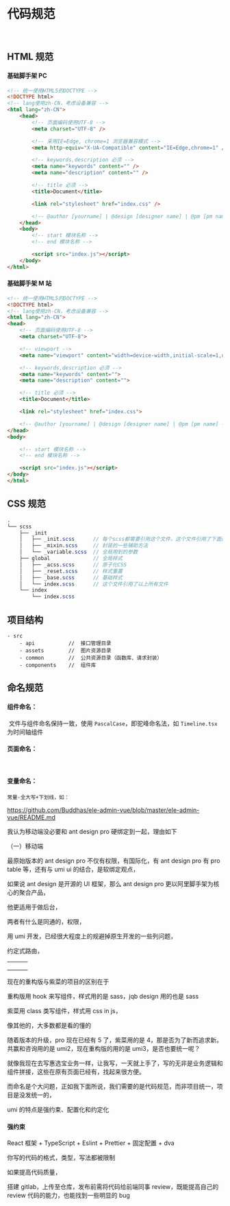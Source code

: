 # 代码规范

​

## HTML 规范

#### 基础脚手架 PC

```html
<!-- 统一使用HTML5的DOCTYPE -->
<!DOCTYPE html>
<!-- lang使用zh-CN，考虑设备兼容 -->
<html lang="zh-CN">
    <head>
        <!-- 页面编码使用UTF-8 -->
        <meta charset="UTF-8" />

        <!-- 采用IE=Edge, chrome=1 浏览器兼容模式 -->
        <meta http-equiv="X-UA-Compatible" content="IE=Edge,chrome=1" />

        <!-- keywords,description 必须 -->
        <meta name="keywords" content="" />
        <meta name="description" content="" />

        <!-- title 必须 -->
        <title>Document</title>

        <link rel="stylesheet" href="index.css" />

        <!-- @author [yourname] | @design [designer name] | @pm [pm name] -->
    </head>
    <body>
        <!-- start 模块名称 -->
        <!-- end 模块名称 -->

        <script src="index.js"></script>
    </body>
</html>
```

#### 基础脚手架 M 站

```HTML
<!-- 统一使用HTML5的DOCTYPE -->
<!DOCTYPE html>
<!-- lang使用zh-CN，考虑设备兼容 -->
<html lang="zh-CN">
<head>
	<!-- 页面编码使用UTF-8 -->
	<meta charset="UTF-8">

	<!-- viewport -->
	<meta name="viewport" content="width=device-width,initial-scale=1,user-scalable=no">

	<!-- keywords,description 必须 -->
	<meta name="keywords" content="">
	<meta name="description" content="">

	<!-- title 必须 -->
	<title>Document</title>

	<link rel="stylesheet" href="index.css">

	<!-- @author [yourname] | @design [designer name] | @pm [pm name] -->
</head>
<body>

	<!-- start 模块名称 -->
	<!-- end 模块名称 -->

	<script src="index.js"></script>
</body>
</html>
```

## CSS 规范

```scss
.
└── scss
    ├── _init
    │   ├── _init.scss      // 每个scss都需要引用这个文件，这个文件引用了下面两个文件
    │   ├── _mixin.scss     // 封装的一些辅助方法
    │   └── _variable.scss  // 全局用到的参数
    ├── global              // 全局样式
    │   ├── _acss.scss      // 原子化CSS
    │   ├── _reset.scss     // 样式重置
    │   ├── _base.scss      // 基础样式
    │   └── index.scss      // 这个文件引用了以上所有文件
    └── index
        └── index.scss
```

## 项目结构

```
- src
	- api			//	接口管理目录
	- assets		//	图片资源目录
	- common		// 	公共资源目录（函数库、请求封装）
	- components	// 	组件库

```

## 命名规范

#### 组件命名：

​ 文件与组件命名保持一致，使用 `PascalCase`，即驼峰命名法，如 `Timeline.tsx` 为时间轴组件

#### 页面命名：

​

#### 变量命名：

```
常量-全大写+下划线，如：

```

https://github.com/Buddhas/ele-admin-vue/blob/master/ele-admin-vue/README.md

我认为移动端没必要和 ant design pro 硬绑定到一起，理由如下

（一）移动端

最原始版本的 ant design pro 不仅有权限，有国际化，有 ant design pro 有 pro table 等，还有与 umi ui 的结合，是软绑定观点，

如果说 ant design 是开源的 UI 框架，那么 ant design pro 更以阿里脚手架为核心的聚合产品，

他更适用于做后台，

两者有什么是同通的，权限，

用 umi 开发，已经很大程度上的规避掉原生开发的一些列问题，

约定式路由，

|     |     |     |
| --- | --- | --- |
|     |     |     |
|     |     |     |
|     |     |     |

现在的重构版与紫菜的项目的区别在于

重构版用 hook 来写组件，样式用的是 sass，jqb design 用的也是 sass

紫菜用 class 类写组件，样式用 css in js，

像其他的，大多数都是看的懂的

随着版本的升级，pro 现在已经有 5 了，紫菜用的是 4，那是否为了新而追求新。共赢和咨询用的是 umi2，现在重构版的用的是 umi3，是否也要统一呢？

就像我现在去写惠选宝业务一样，让我写，一天就上手了，写的无非是业务逻辑和组件拼接，这些在原有页面已经有，找起来很方便。

而命名是个大问题，正如我下面所说，我们需要的是代码规范，而非项目统一，项目是没发统一的，

umi 的特点是强约束、配置化和约定化

#### 强约束

React 框架 + TypeScript + Eslint + Prettier + 固定配置 + dva

你写的代码的格式，类型，写法都被限制

如果提高代码质量，

搭建 gitlab，上传至仓库，发布前需将代码给前端同事 review，既能提高自己的 review 代码的能力，也能找到一些明显的 bug
